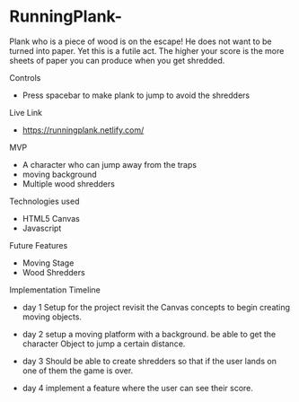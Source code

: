 # RunningPlank-

Plank who is a piece of wood is on the escape! He does not want to be turned into paper. Yet this is a futile act. The higher your score is the more sheets of paper you can produce when you get shredded.

 Controls 
 - Press spacebar to make plank to jump to avoid the shredders 

 Live Link
 - https://runningplank.netlify.com/
 
 MVP
 - A character who can jump away from the traps 
 - moving background
 - Multiple wood shredders

Technologies used
- HTML5 Canvas
- Javascript 

Future Features
- Moving Stage
- Wood Shredders

Implementation Timeline

- day 1
Setup for the project revisit the Canvas concepts to begin creating moving objects.

- day 2 
setup a moving platform with a background.
be able to get the character Object to jump a certain distance.

- day 3
Should be able to create shredders so that if the user lands on one of them the game is over.

- day 4 
implement a feature where the user can see their score.
